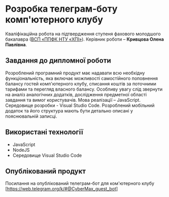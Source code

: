 # Розробка телеграм-боту комп'ютерного клубу

Кваліфікаційна робота на підтвердження ступеня фахового молодшого бакалавра ([ВСП «ППФК НТУ «ХПІ»](http://polytechnic.poltava.ua)). 
Керівник роботи – **Кривцова Олена Павлівна**.

## Завдання до дипломної роботи

Розроблений програмний продукт має надавати всю необхідну функціональність, яка включає можливості самостійного поповнення балансу гостей комп'ютерного клубу, списання коштів за поточними тарифами та перегляд власного балансу. Особливу увагу слід звернути на аналіз аналогічних додатків, дослідження предметної області завдання та вимог користувачів.  Мова реалізації – JavaScript. Середовище розробки - Visual Studio Code. Розроблений мобільний додаток та його структура мають бути детально описані у пояснювальній записці.

## Використані технології

* JavaScript
* NodeJS
* Середовище Visual Studio Code

## Опублікований продукт
Посилання на опублікований телеграм-бот для ком'ютерного клубу [https://web.telegram.org/k/#@CyberMax_guest_bot]
